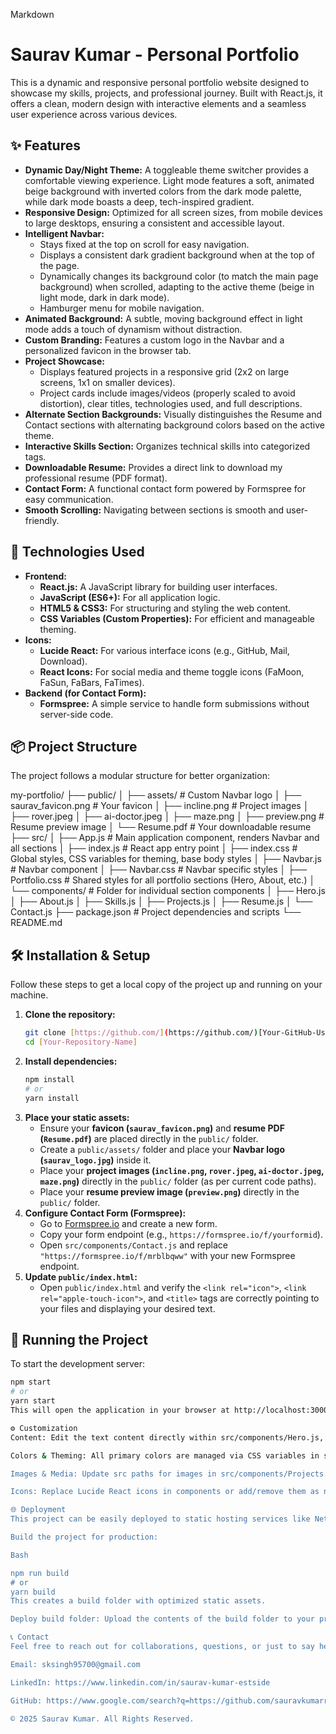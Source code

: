 Markdown

# Saurav Kumar - Personal Portfolio

This is a dynamic and responsive personal portfolio website designed to showcase my skills, projects, and professional journey. Built with React.js, it offers a clean, modern design with interactive elements and a seamless user experience across various devices.

## ✨ Features

* **Dynamic Day/Night Theme:** A toggleable theme switcher provides a comfortable viewing experience. Light mode features a soft, animated beige background with inverted colors from the dark mode palette, while dark mode boasts a deep, tech-inspired gradient.
* **Responsive Design:** Optimized for all screen sizes, from mobile devices to large desktops, ensuring a consistent and accessible layout.
* **Intelligent Navbar:**
    * Stays fixed at the top on scroll for easy navigation.
    * Displays a consistent dark gradient background when at the top of the page.
    * Dynamically changes its background color (to match the main page background) when scrolled, adapting to the active theme (beige in light mode, dark in dark mode).
    * Hamburger menu for mobile navigation.
* **Animated Background:** A subtle, moving background effect in light mode adds a touch of dynamism without distraction.
* **Custom Branding:** Features a custom logo in the Navbar and a personalized favicon in the browser tab.
* **Project Showcase:**
    * Displays featured projects in a responsive grid (2x2 on large screens, 1x1 on smaller devices).
    * Project cards include images/videos (properly scaled to avoid distortion), clear titles, technologies used, and full descriptions.
* **Alternate Section Backgrounds:** Visually distinguishes the Resume and Contact sections with alternating background colors based on the active theme.
* **Interactive Skills Section:** Organizes technical skills into categorized tags.
* **Downloadable Resume:** Provides a direct link to download my professional resume (PDF format).
* **Contact Form:** A functional contact form powered by Formspree for easy communication.
* **Smooth Scrolling:** Navigating between sections is smooth and user-friendly.

## 🚀 Technologies Used

* **Frontend:**
    * **React.js:** A JavaScript library for building user interfaces.
    * **JavaScript (ES6+):** For all application logic.
    * **HTML5 & CSS3:** For structuring and styling the web content.
    * **CSS Variables (Custom Properties):** For efficient and manageable theming.
* **Icons:**
    * **Lucide React:** For various interface icons (e.g., GitHub, Mail, Download).
    * **React Icons:** For social media and theme toggle icons (FaMoon, FaSun, FaBars, FaTimes).
* **Backend (for Contact Form):**
    * **Formspree:** A simple service to handle form submissions without server-side code.

## 📦 Project Structure

The project follows a modular structure for better organization:

my-portfolio/
├── public/
│   ├── assets/                 # Custom Navbar logo
│   ├── saurav_favicon.png      # Your favicon
│   ├── incline.png             # Project images
│   ├── rover.jpeg
│   ├── ai-doctor.jpeg
│   ├── maze.png
│   ├── preview.png             # Resume preview image
│   └── Resume.pdf              # Your downloadable resume
├── src/
│   ├── App.js                  # Main application component, renders Navbar and all sections
│   ├── index.js                # React app entry point
│   ├── index.css               # Global styles, CSS variables for theming, base body styles
│   ├── Navbar.js               # Navbar component
│   ├── Navbar.css              # Navbar specific styles
│   ├── Portfolio.css           # Shared styles for all portfolio sections (Hero, About, etc.)
│   └── components/             # Folder for individual section components
│       ├── Hero.js
│       ├── About.js
│       ├── Skills.js
│       ├── Projects.js
│       ├── Resume.js
│       └── Contact.js
├── package.json                # Project dependencies and scripts
└── README.md


## 🛠️ Installation & Setup

Follow these steps to get a local copy of the project up and running on your machine.

1.  **Clone the repository:**
    ```bash
    git clone [https://github.com/](https://github.com/)[Your-GitHub-Username]/[Your-Repository-Name].git
    cd [Your-Repository-Name]
    ```
2.  **Install dependencies:**
    ```bash
    npm install
    # or
    yarn install
    ```
3.  **Place your static assets:**
    * Ensure your **favicon (`saurav_favicon.png`)** and **resume PDF (`Resume.pdf`)** are placed directly in the `public/` folder.
    * Create a `public/assets/` folder and place your **Navbar logo (`saurav_logo.jpg`)** inside it.
    * Place your **project images (`incline.png`, `rover.jpeg`, `ai-doctor.jpeg`, `maze.png`)** directly in the `public/` folder (as per current code paths).
    * Place your **resume preview image (`preview.png`)** directly in the `public/` folder.
4.  **Configure Contact Form (Formspree):**
    * Go to [Formspree.io](https://formspree.io/) and create a new form.
    * Copy your form endpoint (e.g., `https://formspree.io/f/yourformid`).
    * Open `src/components/Contact.js` and replace `"https://formspree.io/f/mrblbqww"` with your new Formspree endpoint.
5.  **Update `public/index.html`:**
    * Open `public/index.html` and verify the `<link rel="icon">`, `<link rel="apple-touch-icon">`, and `<title>` tags are correctly pointing to your files and displaying your desired text.

## 🏃 Running the Project

To start the development server:

```bash
npm start
# or
yarn start
This will open the application in your browser at http://localhost:3000.

⚙️ Customization
Content: Edit the text content directly within src/components/Hero.js, src/components/About.js, src/components/Skills.js, src/components/Projects.js, and src/components/Resume.js. Update project details in projectsData array in src/components/Projects.js.

Colors & Theming: All primary colors are managed via CSS variables in src/index.css. Modify the --text-color-primary, --bg-color-primary, --highlight-color, etc., variables within both the :root and html.dark blocks to change the site's entire color scheme.

Images & Media: Update src paths for images in src/components/Projects.js and src/components/Resume.js to point to your own assets in the public/ folder.

Icons: Replace Lucide React icons in components or add/remove them as needed.

🌐 Deployment
This project can be easily deployed to static hosting services like Netlify, Vercel, or GitHub Pages.

Build the project for production:

Bash

npm run build
# or
yarn build
This creates a build folder with optimized static assets.

Deploy build folder: Upload the contents of the build folder to your preferred hosting service.

📞 Contact
Feel free to reach out for collaborations, questions, or just to say hello!

Email: sksingh95700@gmail.com

LinkedIn: https://www.linkedin.com/in/saurav-kumar-estside

GitHub: https://www.google.com/search?q=https://github.com/sauravkumarrr

© 2025 Saurav Kumar. All Rights Reserved.
